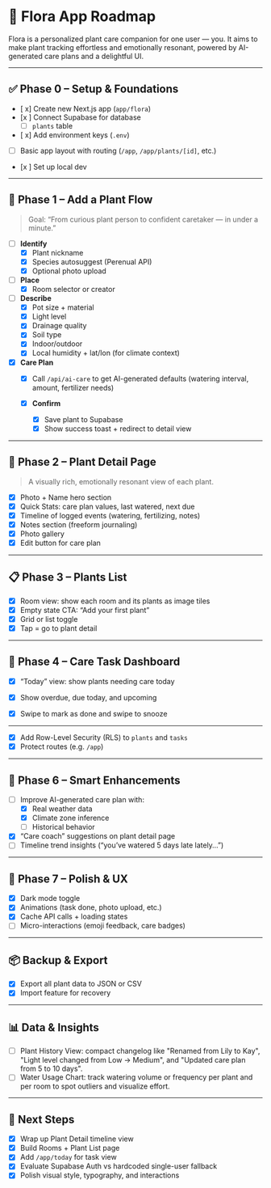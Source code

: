 # 🌿 Flora App Roadmap

Flora is a personalized plant care companion for one user — you. It aims to make plant tracking effortless and emotionally resonant, powered by AI-generated care plans and a delightful UI.

---

## ✅ Phase 0 – Setup & Foundations

- [ x] Create new Next.js app (`app/flora`)
- [x ] Connect Supabase for database
  - [ ] `plants` table
- [ x] Add environment keys (`.env`)
- [ ] Basic app layout with routing (`/app`, `/app/plants/[id]`, etc.)
- [x ] Set up local dev 

---

## 🌱 Phase 1 – Add a Plant Flow

> Goal: “From curious plant person to confident caretaker — in under a minute.”

- [ ] **Identify**
  - [x] Plant nickname
  - [x] Species autosuggest (Perenual API)
  - [x] Optional photo upload

- [ ] **Place**
  - [x] Room selector or creator

- [ ] **Describe**
  - [x] Pot size + material
  - [x] Light level
  - [x] Drainage quality
  - [x] Soil type
  - [x] Indoor/outdoor
  - [x] Local humidity + lat/lon (for climate context)

- [x] **Care Plan**
   - [x] Call `/api/ai-care` to get AI-generated defaults (watering interval, amount, fertilizer needs)
 

  - [x] **Confirm**
    - [x] Save plant to Supabase
    - [x] Show success toast + redirect to detail view

---

## 🌿 Phase 2 – Plant Detail Page

> A visually rich, emotionally resonant view of each plant.

- [x] Photo + Name hero section
- [x] Quick Stats: care plan values, last watered, next due
- [x] Timeline of logged events (watering, fertilizing, notes)
- [x] Notes section (freeform journaling)
- [x] Photo gallery
- [x] Edit button for care plan

---

## 📋 Phase 3 – Plants List

- [x] Room view: show each room and its plants as image tiles
- [x] Empty state CTA: “Add your first plant”
- [x] Grid or list toggle
- [x] Tap = go to plant detail

---

## 📅 Phase 4 – Care Task Dashboard

- [x] “Today” view: show plants needing care today
- [x] Show overdue, due today, and upcoming
- [x] Swipe to mark as done and swipe to snooze


---

- [x] Add Row-Level Security (RLS) to `plants` and `tasks`
- [x] Protect routes (e.g. `/app`)

---

## 🧠 Phase 6 – Smart Enhancements

- [ ] Improve AI-generated care plan with:
  - [x] Real weather data
  - [x] Climate zone inference
  - [ ] Historical behavior
- [x] “Care coach” suggestions on plant detail page
- [ ] Timeline trend insights (“you’ve watered 5 days late lately…”)

---

## 🧪 Phase 7 – Polish & UX

 - [x] Dark mode toggle
 - [x] Animations (task done, photo upload, etc.)
 - [x] Cache API calls + loading states
- [ ] Micro-interactions (emoji feedback, care badges)

---

## 📦  Backup & Export

- [x] Export all plant data to JSON or CSV
- [x] Import feature for recovery

---

## 📊 Data & Insights

- [ ] Plant History View: compact changelog like "Renamed from Lily to Kay", "Light level changed from Low → Medium", and "Updated care plan from 5 to 10 days".
- [ ] Water Usage Chart: track watering volume or frequency per plant and per room to spot outliers and visualize effort.

---

## 🧭 Next Steps

- [x] Wrap up Plant Detail timeline view
- [x] Build Rooms + Plant List page
- [x] Add `/app/today` for task view
- [x] Evaluate Supabase Auth vs hardcoded single-user fallback
- [x] Polish visual style, typography, and interactions
